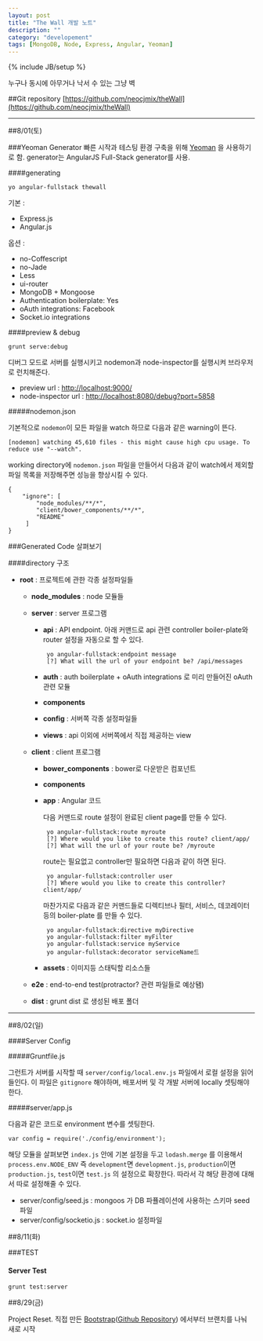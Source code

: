 ```yaml
---
layout: post
title: "The Wall 개발 노트"
description: ""
category: "developement"
tags: [MongoDB, Node, Express, Angular, Yeoman]
---
```

{% include JB/setup %}

누구나 동시에 아무거나 낙서 수 있는 그냥 벽

##Git repository
[https://github.com/neocjmix/theWall](https://github.com/neocjmix/theWall)

----------------------------------------

##8/01(토)

###Yeoman Generator
빠른 시작과 테스팅 환경 구축을 위해 [Yeoman](/tools/2015/07/31/yeoman/) 을 사용하기로 함.
generator는 AngularJS Full-Stack generator를 사용.

####generating

    yo angular-fullstack thewall

기본 : 
 - Express.js
 - Angular.js

옵션 :
 - no-Coffescript
 - no-Jade
 - Less
 - ui-router
 - MongoDB + Mongoose
 - Authentication boilerplate: Yes
 - oAuth integrations: Facebook
 - Socket.io integrations

####preview & debug

    grunt serve:debug

디버그 모드로 서버를 실행시키고 nodemon과 node-inspector를 실행시켜 브라우저로 런치해준다.

 - preview url : [http://localhost:9000/](http://localhost:9000/)
 - node-inspector url : [http://localhost:8080/debug?port=5858](http://localhost:8080/debug?port=5858)

#####nodemon.json

기본적으로 `nodemon`이 모든 파일을 watch 하므로 다음과 같은 warning이 뜬다.

    [nodemon] watching 45,610 files - this might cause high cpu usage. To reduce use "--watch".

working directory에 `nodemon.json` 파일을 만들어서 다음과 같이 watch에서 제외할 파일 목록을 저장해주면 성능을 향상시킬 수 있다.

    {   
        "ignore": [
            "node_modules/**/*", 
            "client/bower_components/**/*",
            "README"
         ] 
    }

###Generated Code 살펴보기

####directory 구조
 - **root** : 프로젝트에 관한 각종 설정파일들
     + **node_modules** : node 모듈들

     + **server** : server 프로그램
         * **api** :  API endpoint. 
                아래 커맨드로 api 관련 controller boiler-plate와 router 설정을 자동으로 할 수 있다.

                yo angular-fullstack:endpoint message
                [?] What will the url of your endpoint be? /api/messages
        * **auth** :  auth boilerplate + oAuth integrations 로 미리 만들어진 oAuth 관련 모듈
        * **components**
        * **config** : 서버쪽 각종 설정파일들
        * **views** : api 이외에 서버쪽에서 직접 제공하는 view

     + **client** : client 프로그램
         * **bower_components** : bower로 다운받은 컴포넌트
         * **components**
         * **app** : Angular 코드
            
            다음 커맨드로 route 설정이 완료된 client page를 만들 수 있다.
            
                yo angular-fullstack:route myroute
                [?] Where would you like to create this route? client/app/
                [?] What will the url of your route be? /myroute
            
            route는 필요없고 controller만 필요하면 다음과 같이 하면 된다.

                yo angular-fullstack:controller user
                [?] Where would you like to create this controller? client/app/
            
            마찬가지로 다음과 같은 커맨드들로 디렉티브나 필터, 서비스, 데코레이터등의 boiler-plate 를 만들 수 있다.

                yo angular-fullstack:directive myDirective
                yo angular-fullstack:filter myFilter
                yo angular-fullstack:service myService
                yo angular-fullstack:decorator serviceName드

         * **assets** : 이미지등 스태틱할 리소스들
         
     + **e2e** : end-to-end test(protractor? 관련 파일들로 예상됌)
     
     + **dist** : grunt dist 로 생성된 배포 폴더

----------------------------------------

##8/02(일)

####Server Config

#####Gruntfile.js

그런트가 서버를 시작할 때 `server/config/local.env.js` 파일에서 로컬 설정을 읽어들인다. 이 파일은 `gitignore` 해야하며, 배포서버 및 각 개발 서버에 locally 셋팅해야 한다.

#####server/app.js

다음과 같은 코드로 environment 변수를 셋팅한다.

    var config = require('./config/environment');

해당 모듈을 살펴보면 `index.js` 안에 기본 설정을 두고 `lodash.merge` 를 이용해서 `process.env.NODE_ENV` 즉 `development`면 `development.js`, `production`이면 `production.js`, `test`이면 `test.js` 의 설정으로 확장한다. 따라서 각 해당 환경에 대해서 따로 설정해줄 수 있다.

 - server/config/seed.js : mongoos 가 DB 파퓰레이션에 사용하는 스키마 seed 파일
 - server/config/socketio.js : socket.io 설정파일

##8/11(화)

###TEST

#### Server Test

    grunt test:server


##8/29(금)

Project Reset. 직접 만든 [Bootstrap](/bootstraping-new-project)([Github Repository](https://github.com/neocjmix/dev-MEAN)) 에서부터 브랜치를 나눠 새로 시작


